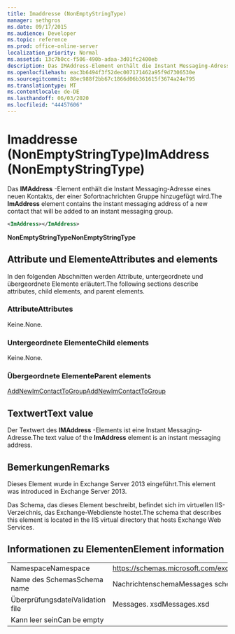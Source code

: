 ```yaml
---
title: Imaddresse (NonEmptyStringType)
manager: sethgros
ms.date: 09/17/2015
ms.audience: Developer
ms.topic: reference
ms.prod: office-online-server
localization_priority: Normal
ms.assetid: 13c7b0cc-f506-490b-adaa-3d01fc2400eb
description: Das IMAddress-Element enthält die Instant Messaging-Adresse eines neuen Kontakts, der einer Sofortnachrichten Gruppe hinzugefügt wird.
ms.openlocfilehash: eac3b6494f3f52dec007171462a95f9d7306530e
ms.sourcegitcommit: 88ec988f2bb67c1866d06b361615f3674a24e795
ms.translationtype: MT
ms.contentlocale: de-DE
ms.lasthandoff: 06/03/2020
ms.locfileid: "44457606"
---
```

# <a name="imaddress-nonemptystringtype"></a><span data-ttu-id="c2fc1-103">Imaddresse (NonEmptyStringType)</span><span class="sxs-lookup"><span data-stu-id="c2fc1-103">ImAddress (NonEmptyStringType)</span></span>

<span data-ttu-id="c2fc1-104">Das **IMAddress** -Element enthält die Instant Messaging-Adresse eines neuen Kontakts, der einer Sofortnachrichten Gruppe hinzugefügt wird.</span><span class="sxs-lookup"><span data-stu-id="c2fc1-104">The **ImAddress** element contains the instant messaging address of a new contact that will be added to an instant messaging group.</span></span> 
  
```XML
<ImAddress></ImAddress>
```

 <span data-ttu-id="c2fc1-105">**NonEmptyStringType**</span><span class="sxs-lookup"><span data-stu-id="c2fc1-105">**NonEmptyStringType**</span></span>
## <a name="attributes-and-elements"></a><span data-ttu-id="c2fc1-106">Attribute und Elemente</span><span class="sxs-lookup"><span data-stu-id="c2fc1-106">Attributes and elements</span></span>

<span data-ttu-id="c2fc1-107">In den folgenden Abschnitten werden Attribute, untergeordnete und übergeordnete Elemente erläutert.</span><span class="sxs-lookup"><span data-stu-id="c2fc1-107">The following sections describe attributes, child elements, and parent elements.</span></span>
  
### <a name="attributes"></a><span data-ttu-id="c2fc1-108">Attribute</span><span class="sxs-lookup"><span data-stu-id="c2fc1-108">Attributes</span></span>

<span data-ttu-id="c2fc1-109">Keine.</span><span class="sxs-lookup"><span data-stu-id="c2fc1-109">None.</span></span>
  
### <a name="child-elements"></a><span data-ttu-id="c2fc1-110">Untergeordnete Elemente</span><span class="sxs-lookup"><span data-stu-id="c2fc1-110">Child elements</span></span>

<span data-ttu-id="c2fc1-111">Keine.</span><span class="sxs-lookup"><span data-stu-id="c2fc1-111">None.</span></span>
  
### <a name="parent-elements"></a><span data-ttu-id="c2fc1-112">Übergeordnete Elemente</span><span class="sxs-lookup"><span data-stu-id="c2fc1-112">Parent elements</span></span>

[<span data-ttu-id="c2fc1-113">AddNewImContactToGroup</span><span class="sxs-lookup"><span data-stu-id="c2fc1-113">AddNewImContactToGroup</span></span>](addnewimcontacttogroup.md)
  
## <a name="text-value"></a><span data-ttu-id="c2fc1-114">Textwert</span><span class="sxs-lookup"><span data-stu-id="c2fc1-114">Text value</span></span>

<span data-ttu-id="c2fc1-115">Der Textwert des **IMAddress** -Elements ist eine Instant Messaging-Adresse.</span><span class="sxs-lookup"><span data-stu-id="c2fc1-115">The text value of the **ImAddress** element is an instant messaging address.</span></span> 
  
## <a name="remarks"></a><span data-ttu-id="c2fc1-116">Bemerkungen</span><span class="sxs-lookup"><span data-stu-id="c2fc1-116">Remarks</span></span>

<span data-ttu-id="c2fc1-117">Dieses Element wurde in Exchange Server 2013 eingeführt.</span><span class="sxs-lookup"><span data-stu-id="c2fc1-117">This element was introduced in Exchange Server 2013.</span></span>
  
<span data-ttu-id="c2fc1-118">Das Schema, das dieses Element beschreibt, befindet sich im virtuellen IIS-Verzeichnis, das Exchange-Webdienste hostet.</span><span class="sxs-lookup"><span data-stu-id="c2fc1-118">The schema that describes this element is located in the IIS virtual directory that hosts Exchange Web Services.</span></span>
  
## <a name="element-information"></a><span data-ttu-id="c2fc1-119">Informationen zu Elementen</span><span class="sxs-lookup"><span data-stu-id="c2fc1-119">Element information</span></span>

|||
|:-----|:-----|
|<span data-ttu-id="c2fc1-120">Namespace</span><span class="sxs-lookup"><span data-stu-id="c2fc1-120">Namespace</span></span>  <br/> |https://schemas.microsoft.com/exchange/services/2006/messages  <br/> |
|<span data-ttu-id="c2fc1-121">Name des Schemas</span><span class="sxs-lookup"><span data-stu-id="c2fc1-121">Schema name</span></span>  <br/> |<span data-ttu-id="c2fc1-122">Nachrichtenschema</span><span class="sxs-lookup"><span data-stu-id="c2fc1-122">Messages schema</span></span>  <br/> |
|<span data-ttu-id="c2fc1-123">Überprüfungsdatei</span><span class="sxs-lookup"><span data-stu-id="c2fc1-123">Validation file</span></span>  <br/> |<span data-ttu-id="c2fc1-124">Messages. xsd</span><span class="sxs-lookup"><span data-stu-id="c2fc1-124">Messages.xsd</span></span>  <br/> |
|<span data-ttu-id="c2fc1-125">Kann leer sein</span><span class="sxs-lookup"><span data-stu-id="c2fc1-125">Can be empty</span></span>  <br/> ||
   

